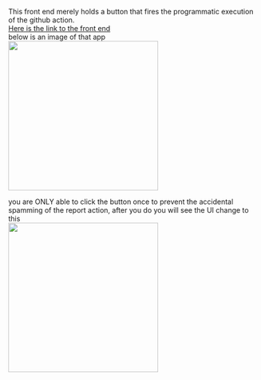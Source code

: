 This front end merely holds a button that fires the programmatic execution of the github action. \
[Here is the link to the front end](https://clubcruddyreport.netlify.app)\
below is an image of that app\
<img src="https://github.com/clubCruddy/frontEnd/assets/114195647/a3dfbcb2-0859-46a3-9cb3-abf8180a6741" width="300px" height="300px"/>

you are ONLY able to click the button once to prevent the accidental spamming of the report action, after you do you will see the UI change to this\
<img src="https://github.com/clubCruddy/frontEnd/assets/114195647/91878749-d638-4396-84a3-017f86b1af82" width="300px" height="300px"/>

